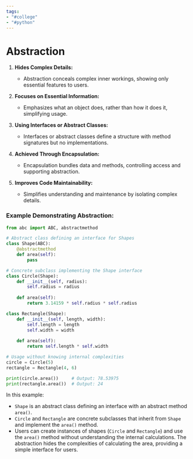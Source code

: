 ```yaml
---
tags:
- "#college"
- "#python"
---
```


# Abstraction
1. **Hides Complex Details:**
   - Abstraction conceals complex inner workings, showing only essential features to users.
   
2. **Focuses on Essential Information:**
   - Emphasizes what an object does, rather than how it does it, simplifying usage.
   
3. **Using Interfaces or Abstract Classes:**
   - Interfaces or abstract classes define a structure with method signatures but no implementations.
   
4. **Achieved Through Encapsulation:**
   - Encapsulation bundles data and methods, controlling access and supporting abstraction.
   
5. **Improves Code Maintainability:**
   - Simplifies understanding and maintenance by isolating complex details.

### Example Demonstrating Abstraction:

```python
from abc import ABC, abstractmethod

# Abstract class defining an interface for Shapes
class Shape(ABC):
    @abstractmethod
    def area(self):
        pass

# Concrete subclass implementing the Shape interface
class Circle(Shape):
    def __init__(self, radius):
        self.radius = radius
    
    def area(self):
        return 3.14159 * self.radius * self.radius

class Rectangle(Shape):
    def __init__(self, length, width):
        self.length = length
        self.width = width
    
    def area(self):
        return self.length * self.width

# Usage without knowing internal complexities
circle = Circle(5)
rectangle = Rectangle(4, 6)

print(circle.area())     # Output: 78.53975
print(rectangle.area())  # Output: 24
```

In this example:

- `Shape` is an abstract class defining an interface with an abstract method `area()`.
- `Circle` and `Rectangle` are concrete subclasses that inherit from `Shape` and implement the `area()` method.
- Users can create instances of shapes (`Circle` and `Rectangle`) and use the `area()` method without understanding the internal calculations. The abstraction hides the complexities of calculating the area, providing a simple interface for users.